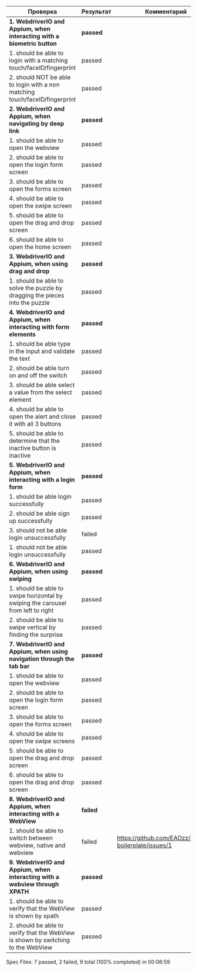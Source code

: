 |Проверка|Результат|Комментарий|
|-|--------|---|
|**1. WebdriverIO and Appium, when interacting with a biometric button**|**passed** | |
|1. should be able to login with a matching touch/faceID/fingerprint|passed| |
|2. should NOT be able to login with a non matching touch/faceID/fingerprint|passed| |
|**2. WebdriverIO and Appium, when navigating by deep link**|**passed** | |
|1. should be able to open the webview|passed| |
|2. should be able to open the login form screen|passed| |
|3. should be able to open the forms screen|passed| |
|4. should be able to open the swipe screen|passed| |
|5. should be able to open the drag and drop screen|passed| |
|6. should be able to open the home screen|passed| |
|**3. WebdriverIO and Appium, when using drag and drop**|**passed** | |
|1. should be able to solve the puzzle by dragging the pieces into the puzzle|passed| |
|**4. WebdriverIO and Appium, when interacting with form elements**|**passed** | |
|1. should be able type in the input and validate the text|passed| |
|2. should be able turn on and off the switch|passed| |
|3. should be able select a value from the select element|passed| |
|4. should be able to open the alert and close it with all 3 buttons|passed| |
|5. should be able to determine that the inactive button is inactive|passed| |
|**5. WebdriverIO and Appium, when interacting with a login form**|**passed** | |
|1. should be able login successfully|passed| |
|2. should be able sign up successfully|passed| |
|3. should not be able login unsuccessfully|failed| |
|1. should not be able login unsuccessfully|passed| |
|**6. WebdriverIO and Appium, when using swiping**|**passed** | |
|1. should be able to swipe horizontal by swiping the carousel from left to right|passed| |
|2. should be able to swipe vertical by finding the surprise|passed| |
|**7. WebdriverIO and Appium, when using navigation through the tab bar**|**passed** | |
|1. should be able to open the webview|passed| |
|2. should be able to open the login form screen|passed| |
|3. should be able to open the forms screen|passed| |
|4. should be able to open the swipe screens|passed| |
|5. should be able to open the drag and drop screen|passed| |
|6. should be able to open the drag and drop screen|passed| |
|**8. WebdriverIO and Appium, when interacting with a WebView**|**failed** | |
|1. should be able to switch between webview, native and webview|failed|https://github.com/EAOzz/appium-boilerplate/issues/1|
|**9. WebdriverIO and Appium, when interacting with a webview through XPATH**|**passed** | |
|1. should be able to verify that the WebView is shown by xpath|passed| |
|2. should be able to verify that the WebView is shown by switching to the WebView|passed| |


Spec Files:      7 passed, 2 failed, 9 total (100% completed) in 00:06:59
